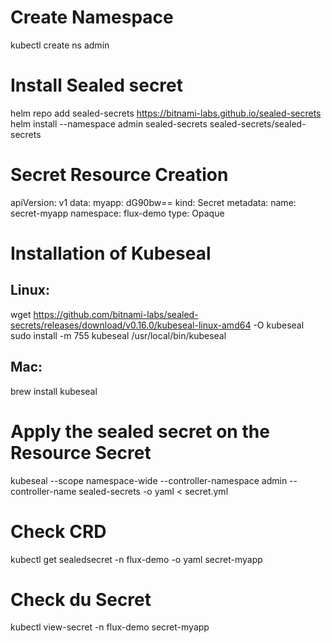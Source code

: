 # Create Namespace

kubectl create ns admin

# Install Sealed secret
helm repo add sealed-secrets https://bitnami-labs.github.io/sealed-secrets
helm install --namespace admin sealed-secrets sealed-secrets/sealed-secrets

# Secret Resource Creation
apiVersion: v1
data:
  myapp: dG90bw==
kind: Secret
metadata:
  name: secret-myapp
  namespace: flux-demo
type: Opaque

# Installation of Kubeseal
## Linux:
wget https://github.com/bitnami-labs/sealed-secrets/releases/download/v0.16.0/kubeseal-linux-amd64 -O kubeseal
sudo install -m 755 kubeseal /usr/local/bin/kubeseal
## Mac:
brew install kubeseal

# Apply the sealed secret on the Resource Secret
kubeseal --scope namespace-wide --controller-namespace admin --controller-name sealed-secrets -o yaml < secret.yml

# Check CRD
kubectl get sealedsecret -n flux-demo -o yaml secret-myapp

# Check du Secret
kubectl view-secret -n flux-demo secret-myapp

